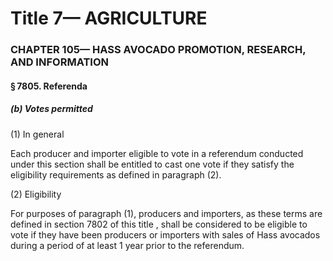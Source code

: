 
# Title 7— AGRICULTURE
### CHAPTER 105— HASS AVOCADO PROMOTION, RESEARCH, AND INFORMATION
#### § 7805. Referenda
##### (b) Votes permitted

(1) In general

Each producer and importer eligible to vote in a referendum conducted under this section shall be entitled to cast one vote if they satisfy the eligibility requirements as defined in paragraph (2).

(2) Eligibility

For purposes of paragraph (1), producers and importers, as these terms are defined in section 7802 of this title , shall be considered to be eligible to vote if they have been producers or importers with sales of Hass avocados during a period of at least 1 year prior to the referendum.

